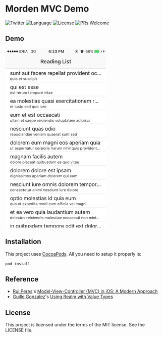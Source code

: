 # Morden MVC Demo

[![Twitter](https://img.shields.io/badge/Twitter-%40naeemshaikh90-blue.svg)](https://twitter.com/naeemshaikh90)
[![Language](https://img.shields.io/badge/language-Swift%205.0-orange.svg)](https://swift.org)
[![License](http://img.shields.io/badge/license-MIT-green.svg)](/Licence)
[![PRs Welcome](https://img.shields.io/badge/PRs-welcome-brightgreen.svg)](http://makeapullrequest.com)

## Demo
![](/ModernMVCDemo.png)

## Installation

This project uses [CocoaPods](https://cocoapods.org). All you need to setup it properly is:
```
pod install
```

## Reference
- [Rui Peres](https://twitter.com/peres)'s [Model-View-Controller (MVC) in iOS: A Modern Approach](https://github.com/raywenderlich/mvc-modern-approach)
- [Guille Gonzalez](https://twitter.com/gonzalezreal)'s [Using Realm with Value Types](https://medium.com/@gonzalezreal/using-realm-with-value-types-b69947741e8b)

## License
This project is licensed under the terms of the MIT license. See the LICENSE file.

